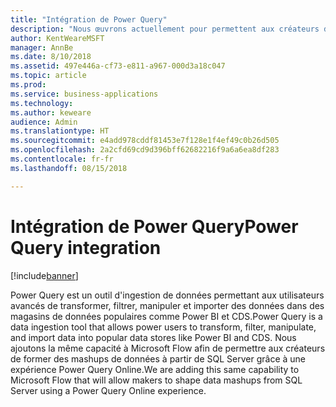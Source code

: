 ```yaml
---
title: "Intégration de Power Query"
description: "Nous œuvrons actuellement pour permettent aux créateurs de former des mashups de données à partir de SQL Server."
author: KentWeareMSFT
manager: AnnBe
ms.date: 8/10/2018
ms.assetid: 497e446a-cf73-e811-a967-000d3a18c047
ms.topic: article
ms.prod: 
ms.service: business-applications
ms.technology: 
ms.author: keweare
audience: Admin
ms.translationtype: HT
ms.sourcegitcommit: e4add978cddf81453e7f128e1f4ef49c0b26d505
ms.openlocfilehash: 2a2cfd69cd9d396bff62682216f9a6a6ea8df283
ms.contentlocale: fr-fr
ms.lasthandoff: 08/15/2018

---
```

# <a name="power-query-integration"></a><span data-ttu-id="c6080-103">Intégration de Power Query</span><span class="sxs-lookup"><span data-stu-id="c6080-103">Power Query integration</span></span>


[!include[banner](../../includes/banner.md)]

<span data-ttu-id="c6080-104">Power Query est un outil d'ingestion de données permettant aux utilisateurs avancés de transformer, filtrer, manipuler et importer des données dans des magasins de données populaires comme Power BI et CDS.</span><span class="sxs-lookup"><span data-stu-id="c6080-104">Power Query is a data ingestion tool that allows power users to transform, filter, manipulate, and import data into popular data stores like Power BI and CDS.</span></span> <span data-ttu-id="c6080-105">Nous ajoutons la même capacité à Microsoft Flow afin de permettre aux créateurs de former des mashups de données à partir de SQL Server grâce à une expérience Power Query Online.</span><span class="sxs-lookup"><span data-stu-id="c6080-105">We are adding this same capability to Microsoft Flow that will allow makers to shape data mashups from SQL Server using a Power Query Online experience.</span></span>


